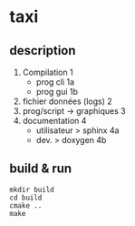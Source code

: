 # taxi

## description

1. Compilation 1
   * prog cli 1a
   * prog gui 1b
2. fichier données (logs) 2
3. prog/script -> graphiques 3
4. documentation 4
   * utilisateur > sphinx 4a
   * dev. > doxygen 4b

## build & run

```
mkdir build
cd build
cmake ..
make
```

